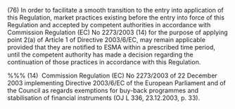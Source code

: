(76) In order to facilitate a smooth transition to the entry into application of this Regulation, market practices existing before the entry into force of this Regulation and accepted by competent authorities in accordance with Commission Regulation (EC) No 2273/2003 (14) for the purpose of applying point 2(a) of Article 1 of Directive 2003/6/EC, may remain applicable provided that they are notified to ESMA within a prescribed time period, until the competent authority has made a decision regarding the continuation of those practices in accordance with this Regulation.

%%% (14)  Commission Regulation (EC) No 2273/2003 of 22 December 2003 implementing Directive 2003/6/EC of the European Parliament and of the Council as regards exemptions for buy-back programmes and stabilisation of financial instruments (OJ L 336, 23.12.2003, p. 33).